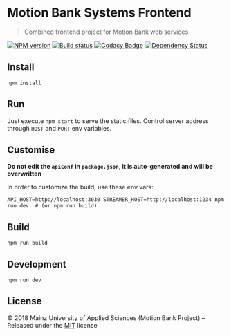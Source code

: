 [comment]: # (ACHTUNG! This is an autogenerated file and will be automatically overwritten)
[comment]: # (To edit its contents please refer to the project dir '.readme')

# Motion Bank Systems Frontend
> Combined frontend project for Motion Bank web services

[![NPM version](https://badge.fury.io/js/motionbank-systems-frontend.svg)](https://npmjs.org/package/motionbank-systems-frontend)
[![Build status](https://secure.travis-ci.org/motionbank-js/motionbank-systems-frontend.svg)](https://travis-ci.org/motionbank-js/motionbank-systems-frontend)
[![Codacy Badge](https://api.codacy.com/project/badge/Grade/068aa9defed5426e91e2c2f4c1e2190d)](https://www.codacy.com/app/motionbank-js/motionbank-systems-frontend)
[![Dependency Status](https://tidelift.com/badges/github/motionbank-js/motionbank-systems-frontend)](https://tidelift.com/repo/github/motionbank-js/motionbank-systems-frontend)


## Install

```shell
npm install
```

## Run

Just execute ``npm start`` to serve the static files. Control server address through ``HOST`` and ``PORT`` env variables.

## Customise

**Do not edit the `apiConf` in `package.json`, it is auto-generated and will be overwritten**

In order to customize the build, use these env vars:

```shell
API_HOST=http://localhost:3030 STREAMER_HOST=http://localhost:1234 npm run dev  # (or npm run build)
``` 

## Build

```shell
npm run build
```

## Development

```shell
npm run dev
```


## License

:copyright: 2018 Mainz University of Applied Sciences (Motion Bank Project) – 
Released under the [MIT](https://github.com/motionbank-js/motionbank-systems-frontend/blob/master/LICENSE) license


